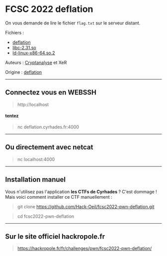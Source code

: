 # FCSC 2022 deflation

On vous demande de lire le fichier ```flag.txt``` sur le serveur distant.


Fichiers :
- [deflation](deflation)
- [libc-2.31.so](libc-2.31.so)
- [ld-linux-x86-64.so.2](ld-linux-x86-64.so.2)




Auteurs : [Cryptanalyse](https://x.com/Cryptanalyse) et XeR

Origine : [deflation](https://hackropole.fr/fr/challenges/pwn/fcsc2022-pwn-deflation/)

-----------

## Connectez vous en WEBSSH
> http://localhost

#### tentez 
> nc deflation.cyrhades.fr:4000

-----------

## Ou directement avec netcat
> nc localhost:4000


-----------

## Installation manuel
Vous n'utilisez pas l'application **les CTFs de Cyrhades** ? C'est dommage !
Mais voici comment installer ce CTF manuellement :

> git clone https://github.com/Hack-Oeil/fcsc2022-pwn-deflation.git

> cd fcsc2022-pwn-deflation


-----------

## Sur le site officiel hackropole.fr
> https://hackropole.fr/fr/challenges/pwn/fcsc2022-pwn-deflation/
